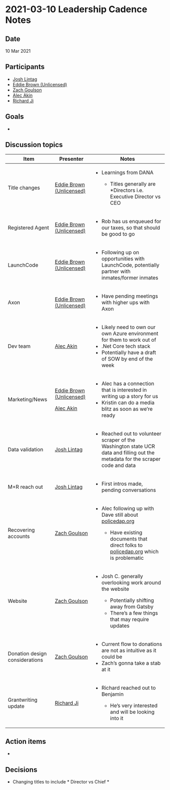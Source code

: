 # 2021-03-10 Leadership Cadence Notes

## Date <a href="#id-2021-03-10leadershipcadencenotes-date" id="id-2021-03-10leadershipcadencenotes-date"></a>

10 Mar 2021

## Participants <a href="#id-2021-03-10leadershipcadencenotes-participants" id="id-2021-03-10leadershipcadencenotes-participants"></a>

* [Josh Lintag](https://pdap.atlassian.net/wiki/people/5f20c61fc9c094001c5d32ca?ref=confluence)
* [Eddie Brown (Unlicensed)](https://pdap.atlassian.net/wiki/people/5fd63e354d2179006ecbcb80?ref=confluence)
* [Zach Goulson](https://pdap.atlassian.net/wiki/people/5f1f8319ef11df0025869e21?ref=confluence)
* [Alec Akin](https://pdap.atlassian.net/wiki/people/60319bf02a42cc0069af9ac8?ref=confluence)
* [Richard Ji](https://pdap.atlassian.net/wiki/people/5f8f95be0e068b00766b6903?ref=confluence)

## Goals <a href="#id-2021-03-10leadershipcadencenotes-goals" id="id-2021-03-10leadershipcadencenotes-goals"></a>

*

## Discussion topics <a href="#id-2021-03-10leadershipcadencenotes-discussiontopics" id="id-2021-03-10leadershipcadencenotes-discussiontopics"></a>

| Item                           | Presenter                                                                                                                                                                                                                                 | Notes                                                                                                                                                                                                                                                 |
| ------------------------------ | ----------------------------------------------------------------------------------------------------------------------------------------------------------------------------------------------------------------------------------------- | ----------------------------------------------------------------------------------------------------------------------------------------------------------------------------------------------------------------------------------------------------- |
| Title changes                  | [Eddie Brown (Unlicensed)](https://pdap.atlassian.net/wiki/people/5fd63e354d2179006ecbcb80?ref=confluence)                                                                                                                                | <ul><li><p>Learnings from DANA</p><ul><li>Titles generally are *Directors i.e. Executive Director vs CEO</li></ul></li></ul>                                                                                                                          |
| Registered Agent               | [Eddie Brown (Unlicensed)](https://pdap.atlassian.net/wiki/people/5fd63e354d2179006ecbcb80?ref=confluence)                                                                                                                                | <ul><li>Rob has us enqueued for our taxes, so that should be good to go</li></ul>                                                                                                                                                                     |
| LaunchCode                     | [Eddie Brown (Unlicensed)](https://pdap.atlassian.net/wiki/people/5fd63e354d2179006ecbcb80?ref=confluence)                                                                                                                                | <ul><li>Following up on opportunities with LaunchCode, potentially partner with inmates/former inmates</li></ul>                                                                                                                                      |
| Axon                           | [Eddie Brown (Unlicensed)](https://pdap.atlassian.net/wiki/people/5fd63e354d2179006ecbcb80?ref=confluence)                                                                                                                                | <ul><li>Have pending meetings with higher ups with Axon</li></ul>                                                                                                                                                                                     |
| Dev team                       | [Alec Akin](https://pdap.atlassian.net/wiki/people/60319bf02a42cc0069af9ac8?ref=confluence)                                                                                                                                               | <ul><li>Likely need to own our own Azure environment for them to work out of</li><li>.Net Core tech stack</li><li>Potentially have a draft of SOW by end of the week</li></ul>                                                                        |
| Marketing/News                 | <p><a href="https://pdap.atlassian.net/wiki/people/5fd63e354d2179006ecbcb80?ref=confluence">Eddie Brown (Unlicensed)</a></p><p><a href="https://pdap.atlassian.net/wiki/people/60319bf02a42cc0069af9ac8?ref=confluence">Alec Akin</a></p> | <ul><li>Alec has a connection that is interested in writing up a story for us</li><li>Kristin can do a media blitz as soon as we’re ready</li></ul>                                                                                                   |
| Data validation                | [Josh Lintag](https://pdap.atlassian.net/wiki/people/5f20c61fc9c094001c5d32ca?ref=confluence)                                                                                                                                             | <ul><li>Reached out to volunteer scraper of the Washington state UCR data and filling out the metadata for the scraper code and data</li></ul>                                                                                                        |
| M+R reach out                  | [Josh Lintag](https://pdap.atlassian.net/wiki/people/5f20c61fc9c094001c5d32ca?ref=confluence)                                                                                                                                             | <ul><li>First intros made, pending conversations</li></ul>                                                                                                                                                                                            |
| Recovering accounts            | [Zach Goulson](https://pdap.atlassian.net/wiki/people/5f1f8319ef11df0025869e21?ref=confluence)                                                                                                                                            | <ul><li><p>Alec following up with Dave still about <a href="http://policedap.org">policedap.org</a></p><ul><li>Have existing documents that direct folks to <a href="http://policedap.org">policedap.org</a> which is problematic</li></ul></li></ul> |
| Website                        | [Zach Goulson](https://pdap.atlassian.net/wiki/people/5f1f8319ef11df0025869e21?ref=confluence)                                                                                                                                            | <ul><li><p>Josh C. generally overlooking work around the website</p><ul><li>Potentially shifting away from Gatsby</li><li>There’s a few things that may require updates</li></ul></li></ul>                                                           |
| Donation design considerations | [Zach Goulson](https://pdap.atlassian.net/wiki/people/5f1f8319ef11df0025869e21?ref=confluence)                                                                                                                                            | <ul><li>Current flow to donations are not as intuitive as it could be</li><li>Zach’s gonna take a stab at it</li></ul>                                                                                                                                |
| Grantwriting update            | [Richard Ji](https://pdap.atlassian.net/wiki/people/5f8f95be0e068b00766b6903?ref=confluence)                                                                                                                                              | <ul><li><p>Richard reached out to Benjamin</p><ul><li>He’s very interested and will be looking into it</li></ul></li></ul>                                                                                                                            |

## Action items <a href="#id-2021-03-10leadershipcadencenotes-actionitems" id="id-2021-03-10leadershipcadencenotes-actionitems"></a>

*

## Decisions <a href="#id-2021-03-10leadershipcadencenotes-decisions" id="id-2021-03-10leadershipcadencenotes-decisions"></a>

* Changing titles to include \* Director vs Chief \*
